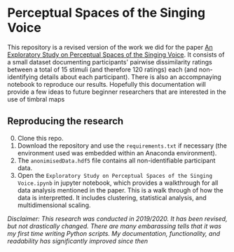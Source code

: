 # Perceptual Spaces of the Singing Voice

This repository is a revised version of the work we did for the paper [An Exploratory Study on Perceptual Spaces of the Singing Voice](https://arxiv.org/abs/2111.08196).
It consists of a small dataset documenting participants' pairwise dissimilarity ratings between a total of 15 stimuli (and therefore 120 ratings) each (and non-identifying details about each participant).
There is also an accompnaying notebook to reproduce our results. Hopefully this documentation will provide a few ideas to future beginner researchers that are interested in the use of timbral maps

## Reproducing the research
0. Clone this repo.
1. Download the repository and use the `requirements.txt` if necessary (the environment used was embedded within an Anaconda environment).
2. The `anonimisedData.hdf5` file contains all non-identifiable participant data.
3. Open the `Exploratory Study on Perceptual Spaces of the Singing Voice.ipynb` in jupyter notebook, which provides a walkthrough for all data analysis mentioned in the paper. This is a walk through of how the data is interpretted. It includes clustering, statistical analysis, and multidimensional scaling.

*Disclaimer: This research was conducted in 2019/2020. It has been revised, but not drastically changed. There are many embarassing tells that it was my first time writing Python scripts. My documentation, functionality, and readability has significantly improved since then*